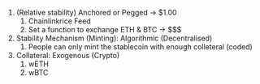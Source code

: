 1. (Relative stability) Anchored or Pegged -> $1.00
    1. Chainlinkrice Feed
    2. Set a function to exchange ETH & BTC -> $$$
2. Stability Mechanism (Minting): Algorithmic (Decentralised)
    1. People can only mint the stablecoin with enough colleteral (coded)
3. Collateral: Exogenous (Crypto)
    1. wETH
    2. wBTC